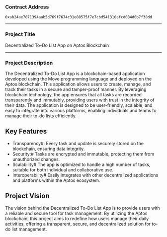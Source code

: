 

### Contract Address
`0xab24ae7071394aab5d769f7674c31e88575f7e7cbd541310efcd084d0b7f38dd`

---

### Project Title
Decentralized To-Do List App on Aptos Blockchain

---

### Project Description
The Decentralized To-Do List App is a blockchain-based application developed using the Move programming language and deployed on the Aptos blockchain. This application allows users to create, manage, and track their tasks in a secure and tamper-proof manner. By leveraging blockchain technology, the app ensures that all tasks are recorded transparently and immutably, providing users with trust in the integrity of their data. The application is designed to be user-friendly, scalable, and easy to integrate into various platforms, enabling individuals and teams to manage their to-do lists efficiently.

## Key Features
-  Transparency#: Every task and update is securely stored on the blockchain, ensuring data integrity.
-  Security:# Tasks are encrypted and immutable, protecting them from unauthorized changes.
-  Scalability# The app is optimized to handle a high number of tasks, suitable for both individual and collaborative use.
-  Interoperability# Easily integrates with other decentralized applications and platforms within the Aptos ecosystem.

## Project Vision
The vision behind the Decentralized To-Do List App is to provide users with a reliable and secure tool for task management. By utilizing the Aptos blockchain, this project aims to redefine how users manage their daily activities, offering a transparent, secure, and decentralized solution for to-do list management.

